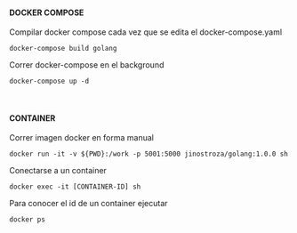 #### DOCKER COMPOSE

Compilar docker compose cada vez que se edita el docker-compose.yaml
```
docker-compose build golang
```


Correr docker-compose en el background

```
docker-compose up -d
```

<br>


#### CONTAINER


Correr imagen docker en forma manual

```
docker run -it -v ${PWD}:/work -p 5001:5000 jinostroza/golang:1.0.0 sh

```


Conectarse a un container

```
docker exec -it [CONTAINER-ID] sh
```

Para conocer el id de un container ejecutar 
```
docker ps
```



